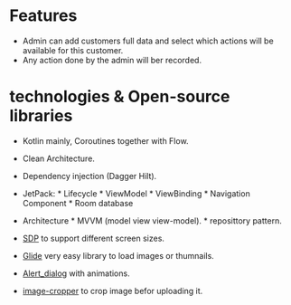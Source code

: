 # Features
* Admin can add customers full data and select which actions will be available for this customer.
* Any action done by the admin will ber recorded.

# technologies & Open-source libraries
* Kotlin mainly, Coroutines together with Flow.
* Clean Architecture.
* Dependency injection (Dagger Hilt).
* JetPack:
	     * Lifecycle
	     * ViewModel
	     * ViewBinding
	     * Navigation Component
       * Room database

* Architecture
		* MVVM (model view view-model).
		* reposittory pattern.

* [SDP](https://github.com/intuit/sdp) to support different screen sizes.
* [Glide](https://github.com/bumptech/glide) very easy library to load images or thumnails.
* [Alert_dialog](https://github.com/MarsadMaqsood/StylishDialogs) with animations.
* [image-cropper](https://github.com/CanHub/Android-Image-Cropper) to crop image befor uploading it.
  

